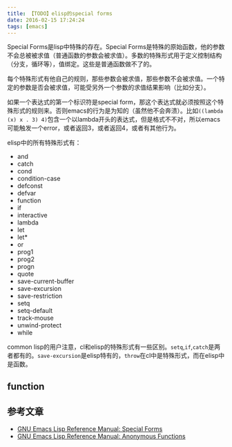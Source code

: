 ```yaml
---
title: 【TODO】elisp的special forms
date: 2016-02-15 17:24:24
tags: [emacs]
---
```


Special Forms是lisp中特殊的存在。Special Forms是特殊的原始函数，他的参数不会总被被求值（普通函数的参数会被求值）。多数的特殊形式用于定义控制结构（分支，循环等），值绑定。这些是普通函数做不了的。

每个特殊形式有他自己的规则，那些参数会被求值，那些参数不会被求值。一个特定的参数是否会被求值，可能受另外一个参数的求值结果影响（比如分支）。

如果一个表达式的第一个标识符是special form，那这个表达式就必须按照这个特殊形式的规则来。否则emacs的行为是为知的（虽然他不会奔溃）。比如`((lambda (x) x . 3) 4)`包含一个以lambda开头的表达式，但是格式不不对，所以emacs可能触发一个error，或者返回3，或者返回4，或者有其他行为。

elisp中的所有特殊形式有：
- and
- catch
- cond
- condition-case
- defconst
- defvar
- function
- if
- interactive
- lambda
- let
- let*
- or
- prog1
- prog2
- progn
- quote
- save-current-buffer
- save-excursion
- save-restriction
- setq
- setq-default
- track-mouse
- unwind-protect
- while

common lisp的用户注意，cl和elisp的特殊形式有一些区别。`setq`,`if`,`catch`是两者都有的。`save-excursion`是elisp特有的，`throw`在cl中是特殊形式，而在elisp中是函数。

## function



## 参考文章
- [GNU Emacs Lisp Reference Manual: Special Forms](http://www.gnu.org/software/emacs/manual/html_node/elisp/Special-Forms.html)
- [GNU Emacs Lisp Reference Manual: Anonymous Functions](http://www.gnu.org/software/emacs/manual/html_node/elisp/Anonymous-Functions.html#Anonymous-Functions)
